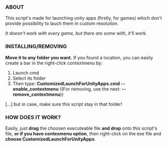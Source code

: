 ### ABOUT
This script's made for launching unity apps (firstly, for games) which don't provide possibility to lauch them in custom resolution.

*It doesn't work with every game, but there are some with, it'll work.*

### INSTALLING/REMOVING
**Move it to any folder you want.**
If you found a location, you can easily create a bar in the right-click contextmenu by:
 1. Launch cmd
 2. Select its folder
 3. Then type: **CustomizedLaunchForUnityApps.cmd --enable_contextmenu**
	((For removing, use the next: **--remove_contextmenu**))

[...] but in case, make sure this script stay in that folder!

### HOW DOES IT WORK?
Easily, just **drag** the choosen executeable file **and drop** onto this script's file, **or if you have contexmenu option**, then right-click on the exe file and **choose CustomizedLaunchForUnityApps**.
